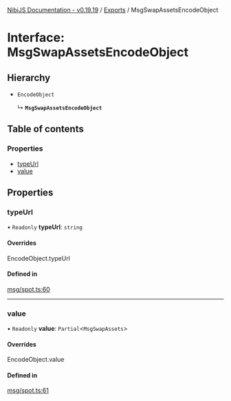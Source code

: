 [NibiJS Documentation - v0.19.19](../intro.md) / [Exports](../modules.md) / MsgSwapAssetsEncodeObject

# Interface: MsgSwapAssetsEncodeObject

## Hierarchy

- `EncodeObject`

  ↳ **`MsgSwapAssetsEncodeObject`**

## Table of contents

### Properties

- [typeUrl](MsgSwapAssetsEncodeObject.md#typeurl)
- [value](MsgSwapAssetsEncodeObject.md#value)

## Properties

### typeUrl

• `Readonly` **typeUrl**: `string`

#### Overrides

EncodeObject.typeUrl

#### Defined in

[msg/spot.ts:60](https://github.com/NibiruChain/ts-sdk/blob/6a4b668/packages/nibijs/src/msg/spot.ts#L60)

___

### value

• `Readonly` **value**: `Partial`<`MsgSwapAssets`\>

#### Overrides

EncodeObject.value

#### Defined in

[msg/spot.ts:61](https://github.com/NibiruChain/ts-sdk/blob/6a4b668/packages/nibijs/src/msg/spot.ts#L61)
